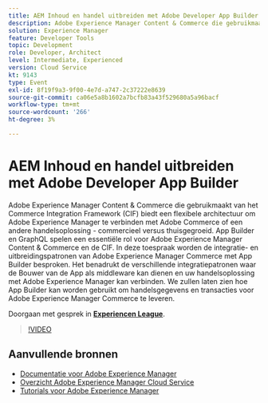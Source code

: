 ```yaml
---
title: AEM Inhoud en handel uitbreiden met Adobe Developer App Builder
description: Adobe Experience Manager Content & Commerce die gebruikmaakt van het Commerce Integration Framework (CIF) biedt een flexibele architectuur om Adobe Experience Manager te verbinden met Adobe Commerce of een andere handelsoplossing - commercieel versus thuisgegroeid. App Builder en GraphQL spelen een essentiële rol voor Adobe Experience Manager Content & Commerce en de CIF. In deze toespraak worden de integratie- en uitbreidingspatronen van Adobe Experience Manager Commerce met App Builder besproken. Het benadrukt de verschillende integratiepatronen waar de Bouwer van de App als middleware kan dienen en uw handelsoplossing met Adobe Experience Manager kan verbinden. We zullen laten zien hoe App Builder kan worden gebruikt om handelsgegevens en transacties voor Adobe Experience Manager Commerce te leveren.
solution: Experience Manager
feature: Developer Tools
topic: Development
role: Developer, Architect
level: Intermediate, Experienced
version: Cloud Service
kt: 9143
type: Event
exl-id: 8f19f9a3-9f00-4e7d-a747-2c37222e8639
source-git-commit: ca06e5a8b1602a7bcfb83a43f529680a5a96bacf
workflow-type: tm+mt
source-wordcount: '266'
ht-degree: 3%

---
```


# AEM Inhoud en handel uitbreiden met Adobe Developer App Builder

Adobe Experience Manager Content &amp; Commerce die gebruikmaakt van het Commerce Integration Framework (CIF) biedt een flexibele architectuur om Adobe Experience Manager te verbinden met Adobe Commerce of een andere handelsoplossing - commercieel versus thuisgegroeid. App Builder en GraphQL spelen een essentiële rol voor Adobe Experience Manager Content &amp; Commerce en de CIF. In deze toespraak worden de integratie- en uitbreidingspatronen van Adobe Experience Manager Commerce met App Builder besproken. Het benadrukt de verschillende integratiepatronen waar de Bouwer van de App als middleware kan dienen en uw handelsoplossing met Adobe Experience Manager kan verbinden. We zullen laten zien hoe App Builder kan worden gebruikt om handelsgegevens en transacties voor Adobe Experience Manager Commerce te leveren.

Doorgaan met gesprek in **[Experiencen League](https://adobe.ly/3om4942)**.

>[!VIDEO](https://video.tv.adobe.com/v/337567/?quality=12&learn=on&hidetitle=true)

## Aanvullende bronnen

- [Documentatie voor Adobe Experience Manager ](https://experienceleague.adobe.com/docs/experience-manager-cloud-service.html)
- [Overzicht Adobe Experience Manager Cloud Service](https://experienceleague.adobe.com/docs/experience-manager-cloud-service/overview/home.html)
- [Tutorials voor Adobe Experience Manager](https://experienceleague.adobe.com/docs/experience-manager-tutorials.html)
